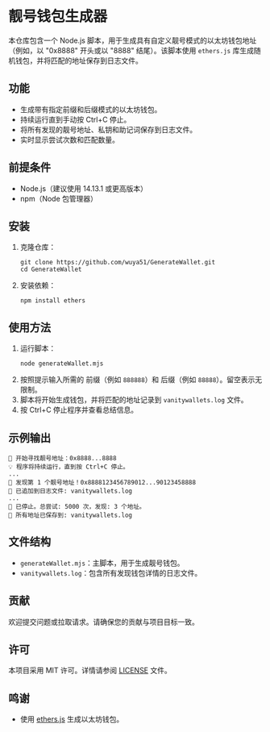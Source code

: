 # 靓号钱包生成器

本仓库包含一个 Node.js 脚本，用于生成具有自定义靓号模式的以太坊钱包地址（例如，以 "0x8888" 开头或以 "8888" 结尾）。该脚本使用 `ethers.js` 库生成随机钱包，并将匹配的地址保存到日志文件。

## 功能
- 生成带有指定前缀和后缀模式的以太坊钱包。
- 持续运行直到手动按 Ctrl+C 停止。
- 将所有发现的靓号地址、私钥和助记词保存到日志文件。
- 实时显示尝试次数和匹配数量。

## 前提条件
- Node.js（建议使用 14.13.1 或更高版本）
- npm（Node 包管理器）

## 安装
1. 克隆仓库：
   ```
   git clone https://github.com/wuya51/GenerateWallet.git
   cd GenerateWallet
   ```
2. 安装依赖：
   ```
   npm install ethers
   ```

## 使用方法
1. 运行脚本：
   ```
   node generateWallet.mjs
   ```
2. 按照提示输入所需的 前缀（例如 `888888`）和 后缀（例如 `88888`）。留空表示无限制。
3. 脚本将开始生成钱包，并将匹配的地址记录到 `vanitywallets.log` 文件。
4. 按 Ctrl+C 停止程序并查看总结信息。

## 示例输出
```
🚀 开始寻找靓号地址：0x8888...8888
💡 程序将持续运行，直到按 Ctrl+C 停止。
...
🎉 发现第 1 个靓号地址！0x8888123456789012...90123458888
📝 已追加到日志文件: vanitywallets.log
...
🛑 已停止。总尝试: 5000 次，发现: 3 个地址。
📁 所有地址已保存到: vanitywallets.log
```

## 文件结构
- `generateWallet.mjs`：主脚本，用于生成靓号钱包。
- `vanitywallets.log`：包含所有发现钱包详情的日志文件。

## 贡献
欢迎提交问题或拉取请求。请确保您的贡献与项目目标一致。

## 许可
本项目采用 MIT 许可。详情请参阅 [LICENSE](LICENSE) 文件。

## 鸣谢
- 使用 [ethers.js](https://docs.ethers.io/v5/) 生成以太坊钱包。
